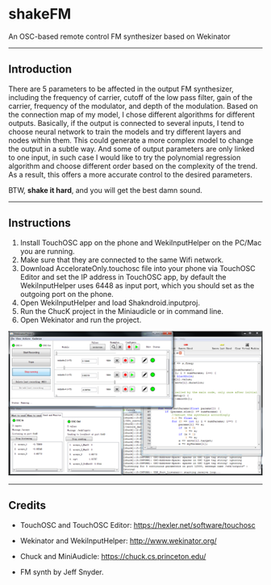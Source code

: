 # shakeFM

An OSC-based remote control FM synthesizer based on Wekinator

-------

## Introduction

There are 5 parameters to be affected in the output FM synthesizer, including the frequency of carrier, cutoff of the low pass filter, gain of the carrier, frequency of the modulator, and depth of the modulation. Based on the connection map of my model, I chose different algorithms for different outputs. Basically, if the output is connected to several inputs, I tend to choose neural network to train the models and try different layers and nodes within them. This could generate a more complex model to change the output in a subtle way. And some of output parameters are only linked to one input, in such case I would like to try the polynomial regression algorithm and choose different order based on the complexity of the trend. As a result, this offers a more accurate control to the desired parameters.

BTW, **shake it hard**, and you will get the best damn sound. 

-------

## Instructions

1. Install TouchOSC app on the phone and WekiInputHelper on the PC/Mac you are running.
2. Make sure that they are connected to the same Wifi network.
3. Download AccelorateOnly.touchosc file into your phone via TouchOSC Editor and set the IP address in TouchOSC app, by default the WekiInputHelper uses 6448 as input port, which you should set as the outgoing port on the phone.
4. Open WekiInputHelper and load Shakndroid.inputproj.
5. Run the ChucK project in the Miniaudicle or in command line.
6. Open Wekinator and run the project.

![Interfaces](screencapture.png)

-------

## Credits

* TouchOSC and TouchOSC Editor: https://hexler.net/software/touchosc

* Wekinator and WekiInputHelper: http://www.wekinator.org/

* Chuck and MiniAudicle: https://chuck.cs.princeton.edu/

* FM synth by Jeff Snyder.
